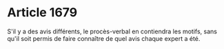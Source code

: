 # Article 1679

S'il y a des avis différents, le procès-verbal en contiendra les motifs, sans qu'il soit permis de faire connaître de quel avis chaque expert a été.

